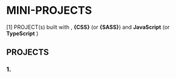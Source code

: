 # MINI-PROJECTS
[1] PROJECT(s) built with **<HTML/>**, **{CSS}** (or **{SASS}**) and **JavaScript** (or **TypeScript** )

## PROJECTS
### 1. 
